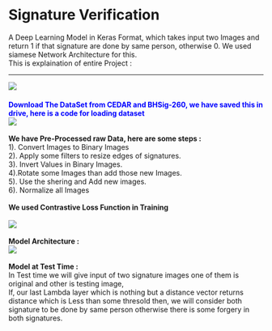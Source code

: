 # Signature Verification

A Deep Learning Model in Keras Format, which takes input two Images and return 1 if that signature are done by same person, otherwise 0.
We used siamese Network Architecture for this.
<br>
This is explaination of entire Project :
<br><hr></hr>
<img src="https://i.ibb.co/85B3X3p/Screenshot-from-2020-09-07-20-58-30.png">
<font color="blue"><br><br><b>Download The DataSet from CEDAR and BHSig-260, we have saved this in drive, here is a code for loading dataset</b></font>
<br>
<img src="https://i.ibb.co/LQr6dhs/Screenshot-from-2020-09-07-21-06-11.png"><br>
<br>
<b> We have Pre-Processed raw Data, here are some steps :</b><br>
  1). Convert Images to Binary Images<br>2). Apply some filters to resize edges of signatures.<br>3). Invert Values in Binary Images.<br>4).Rotate some Images than add those new Images.<br>5). Use the shering and Add new images.<br>6). Normalize all Images
<br><br>
<b> We used Contrastive Loss Function in Training </b><br><br>
<img src="https://i.ibb.co/cv4WXB7/Screenshot-from-2020-09-07-21-14-51.png"><br><br>
<b> Model Architecture : </b><br>
<img src="https://i.ibb.co/gZMg2vL/model.png">
<br><br>
<b> Model at Test Time : </b><br>
In Test time we will give input of two signature images one of them is original and other is testing image,<br>
If, our last Lambda layer which is nothing but a distance vector returns distance which is Less than some thresold then, we will consider both signature to be done by same person otherwise there is some forgery in both signatures.

